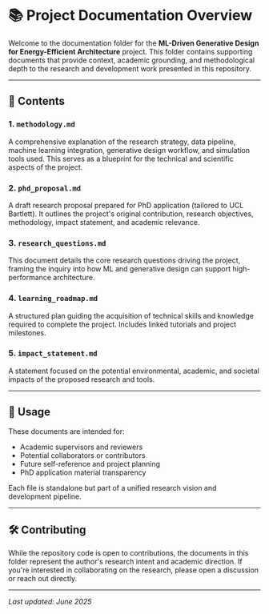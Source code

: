 # 📚 Project Documentation Overview

Welcome to the documentation folder for the **ML-Driven Generative Design for Energy-Efficient Architecture** project. This folder contains supporting documents that provide context, academic grounding, and methodological depth to the research and development work presented in this repository.

---

## 📄 Contents

### 1. `methodology.md`
A comprehensive explanation of the research strategy, data pipeline, machine learning integration, generative design workflow, and simulation tools used. This serves as a blueprint for the technical and scientific aspects of the project.

### 2. `phd_proposal.md`
A draft research proposal prepared for PhD application (tailored to UCL Bartlett). It outlines the project's original contribution, research objectives, methodology, impact statement, and academic relevance.

### 3. `research_questions.md`
This document details the core research questions driving the project, framing the inquiry into how ML and generative design can support high-performance architecture.

### 4. `learning_roadmap.md`
A structured plan guiding the acquisition of technical skills and knowledge required to complete the project. Includes linked tutorials and project milestones.

### 5. `impact_statement.md`
A statement focused on the potential environmental, academic, and societal impacts of the proposed research and tools.

---

## 🧠 Usage

These documents are intended for:
- Academic supervisors and reviewers
- Potential collaborators or contributors
- Future self-reference and project planning
- PhD application material transparency

Each file is standalone but part of a unified research vision and development pipeline.

---

## 🛠 Contributing

While the repository code is open to contributions, the documents in this folder represent the author's research intent and academic direction. If you're interested in collaborating on the research, please open a discussion or reach out directly.

---

*Last updated: June 2025*
